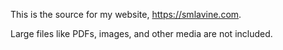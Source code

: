 This is the source for my website, <https://smlavine.com>.

Large files like PDFs, images, and other media are not included.
